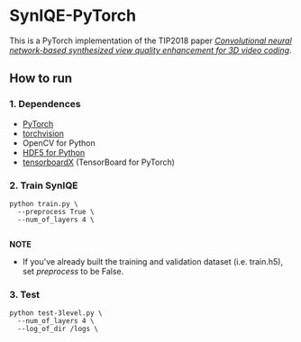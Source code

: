 # SynIQE-PyTorch

This is a PyTorch implementation of the TIP2018 paper [*Convolutional neural network-based synthesized view quality enhancement for 3D video coding*](https://ieeexplore.ieee.org/document/8416728). 


## How to run

### 1. Dependences
* [PyTorch](http://pytorch.org/)
* [torchvision](https://github.com/pytorch/vision)
* OpenCV for Python
* [HDF5 for Python](http://www.h5py.org/)
* [tensorboardX](https://github.com/lanpa/tensorboard-pytorch) (TensorBoard for PyTorch)

### 2. Train SynIQE 
```
python train.py \
  --preprocess True \
  --num_of_layers 4 \
 
```
**NOTE**
* If you've already built the training and validation dataset (i.e. train.h5), set *preprocess* to be False.

### 3. Test
```
python test-3level.py \
  --num_of_layers 4 \
  --log_of_dir /logs \
```

